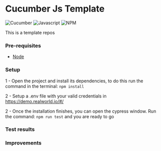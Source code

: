 # Cucumber Js Template

![Cucumber](https://img.shields.io/badge/cucumber-%2323D96C?style=for-the-badge&logo=cucumber&logoColor=white)
![Javascript](https://img.shields.io/badge/javascript-black?style=for-the-badge&logo=javascript&logoColor=#F7DF1E)
![NPM](https://img.shields.io/badge/NPM-red?style=for-the-badge&logo=npm&logoColor=white)

This is a template repos

### Pre-requisites

- [Node](https://nodejs.org/en/download/)

### Setup

1 - Open the project and install its dependencies, to do this run the command in the terminal: `npm install`

2 - Setup a .env file with your valid credentials in https://demo.realworld.io/#/ 

2 - Once the installation finishes, you can open the cypress window. Run the command: `npm run test` and you are ready to go

### Test results


### Improvements

